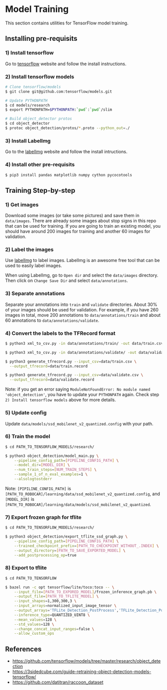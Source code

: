 # Model Training

This section contains utilities for TensorFlow model training.

## Installing pre-requisits

### 1) Install tensorflow
Go to [tensorflow](https://www.tensorflow.org/install/pip?lang=python3) website
and follow the install instructions.

### 2) Install tensorflow models
```bash
# Clone tensorflow/models
$ git clone git@github.com:tensorflow/models.git

# Update PYTHONPATH
$ cd models/research
$ export PYTHONPATH=$PYTHONPATH:`pwd`:`pwd`/slim

# Build object_detector protos
$ cd object_detector
$ protoc object_detection/protos/*.proto --python_out=./
```

### 3) Install LabelImg
Go to the [labelImg](https://github.com/tzutalin/labelImg) website and follow
the install intructions.

### 4) Install other pre-requisits
```bash
$ pip3 install pandas matplotlib numpy cython pycocotools
```

## Training Step-by-step

### 1) Get images
Download some images (or take some pictures) and save them in `data/images`.
There are already some images about stop signs in this repo that can be used
for training.
If you are going to train an existing model, you should have around 200 images
for training and another 60 images for validation.

### 2) Label the images
Use [labelImg](https://github.com/tzutalin/labelImg) to label images. LabelImg
is an awesome free tool that can be used to easily label images.

When using LabelImg, go to `Open dir` and select the `data/images` directory.
Then click on `Change Save Dir` and select `data/annotations`.

### 3) Separate annotations
Separate your annotations into `train` and `validate` directories.
About 30% of your images should be used for validation. For example, if you have
260 images in total, move 200 annotations to `data/annotations/train` and about
60 annotations to `data/annotations/validate`.

### 4) Convert the labels to the TFRecord format
```bash
$ python3 xml_to_csv.py -in data/annotations/train/ -out data/train.csv

$ python3 xml_to_csv.py -in data/annotations/validate/ -out data/validate.csv

$ python3 generate_tfrecord.py --input_csv=data/train.csv \
  --output_tfrecord=data/train.record

$ python3 generate_tfrecord.py --input_csv=data/validate.csv \
  --output_tfrecord=data/validate.record
```

Note: if you get an error saying `ModuleNotFoundError: No module named
'object_detection'`, you have to update your `PYTHONPATH` again. Check step
`2) Install tensorflow models` above for more details.

### 5) Update config
Update `data/models/ssd_mobilenet_v2_quantized.config` with your path.

### 6) Train the model
```bash
$ cd PATH_TO_TENSORFLOW_MODELS/research/

$ python3 object_detection/model_main.py \
    --pipeline_config_path=[PIPELINE_CONFIG_PATH] \
    --model_dir=[MODEL_DIR] \
    --num_train_steps=[NUM_TRAIN_STEPS] \
    --sample_1_of_n_eval_examples=1 \
    --alsologtostderr
```
Note: `[PIPILINE_CONFIG_PATH]` is
`[PATH_TO_ROBOCAR]/learning/data/ssd_mobilenet_v2_quantized.config`, and
`[MODEL_DIR]` is
`[PATH_TO_ROBOCAR]/learning/data/models/ssd_mobilenet_v2_quantized`.

### 7) Export frozen graph for tflite
```bash
$ cd PATH_TO_TENSORFLOW_MODELS/research/

$ python3 object_detection/export_tflite_ssd_graph.py \
    --pipeline_config_path=[PIPELINE_CONFIG_PATH] \
    --trained_checkpoint_prefix=[PATH_TO_CHECKPOINT_WITHOUT_.INDEX] \
    --output_directory=[PATH_TO_SAVE_EXPORTED_MODEL] \
    --add_postprocessing_op=true
```

### 8) Export to tflite
```bash
$ cd PATH_TO_TENSORFLOW

$ bazel run -c opt tensorflow/lite/toco:toco -- \
    --input_file=[PATH_TO_EXPORED_MODEL]/frozen_inference_graph.pb \
    --output_file=[PATH_TO_TFLITE_MODEL] \
    --input_shapes=1,300,300,3 \
    --input_arrays=normalized_input_image_tensor \
    --output_arrays='TFLite_Detection_PostProcess','TFLite_Detection_PostProcess:1','TFLite_Detection_PostProcess:2','TFLite_Detection_PostProcess:3'  \
    --inference_type=QUANTIZED_UINT8 \
    --mean_values=128 \
    --std_values=128 \
    --change_concat_input_ranges=false \
    --allow_custom_ops
```

## References

 - https://github.com/tensorflow/models/tree/master/research/object_detection
 - https://3sidedcube.com/guide-retraining-object-detection-models-tensorflow/
 - https://github.com/datitran/raccoon_dataset
